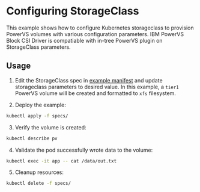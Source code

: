 # Configuring StorageClass
This example shows how to configure Kubernetes storageclass to provision PowerVS volumes with various configuration parameters. IBM PowerVS Block CSI Driver is compatiable with in-tree PowerVS plugin on StorageClass parameters. 

## Usage
1. Edit the StorageClass spec in [example manifest](./specs/example.yaml) and update storageclass parameters to desired value. In this example, a `tier1` PowerVS volume will be created and formatted to `xfs` filesystem.

2. Deploy the example:
```sh
kubectl apply -f specs/
```

3. Verify the volume is created:
```sh
kubectl describe pv
```

4. Validate the pod successfully wrote data to the volume:
```sh
kubectl exec -it app -- cat /data/out.txt
```

5. Cleanup resources:
```sh
kubectl delete -f specs/
```